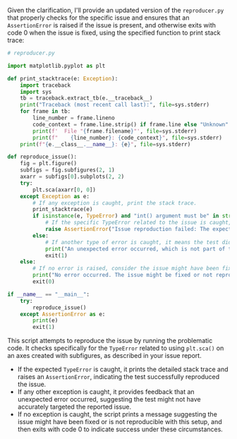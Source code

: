 Given the clarification, I'll provide an updated version of the `reproducer.py` that properly checks for the specific issue and ensures that an `AssertionError` is raised if the issue is present, and otherwise exits with code 0 when the issue is fixed, using the specified function to print stack trace:

```python
# reproducer.py

import matplotlib.pyplot as plt

def print_stacktrace(e: Exception):
    import traceback
    import sys
    tb = traceback.extract_tb(e.__traceback__)
    print("Traceback (most recent call last):", file=sys.stderr)
    for frame in tb:
        line_number = frame.lineno
        code_context = frame.line.strip() if frame.line else "Unknown"
        print(f'  File "{frame.filename}"', file=sys.stderr)
        print(f"    {line_number}: {code_context}", file=sys.stderr)
    print(f"{e.__class__.__name__}: {e}", file=sys.stderr)

def reproduce_issue():
    fig = plt.figure()
    subfigs = fig.subfigures(2, 1)
    axarr = subfigs[0].subplots(2, 2)
    try:
        plt.sca(axarr[0, 0])
    except Exception as e:
        # If any exception is caught, print the stack trace.
        print_stacktrace(e)
        if isinstance(e, TypeError) and "int() argument must be" in str(e):
            # If the specific TypeError related to the issue is caught, raise AssertionError to indicate failure.
            raise AssertionError("Issue reproduction failed: The expected TypeError was caught.")
        else:
            # If another type of error is caught, it means the test did not reproduce the expected issue correctly.
            print("An unexpected error occurred, which is not part of the reported issue. Please check the test setup.")
            exit(1)
    else:
        # If no error is raised, consider the issue might have been fixed or is not reproducible with this script.
        print("No error occurred. The issue might be fixed or not reproducible with this script.")
        exit(0)

if __name__ == "__main__":
    try:
        reproduce_issue()
    except AssertionError as e:
        print(e)
        exit(1)
```

This script attempts to reproduce the issue by running the problematic code. It checks specifically for the `TypeError` related to using `plt.sca()` on an axes created with subfigures, as described in your issue report.

- If the expected `TypeError` is caught, it prints the detailed stack trace and raises an `AssertionError`, indicating the test successfully reproduced the issue.
- If any other exception is caught, it provides feedback that an unexpected error occurred, suggesting the test might not have accurately targeted the reported issue.
- If no exception is caught, the script prints a message suggesting the issue might have been fixed or is not reproducible with this setup, and then exits with code 0 to indicate success under these circumstances.